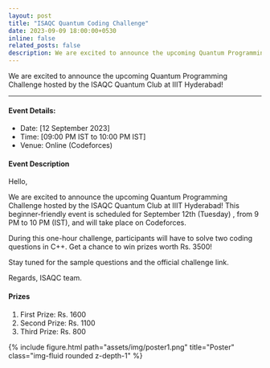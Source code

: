 ```yaml
---
layout: post
title: "ISAQC Quantum Coding Challenge"
date: 2023-09-09 18:00:00+0530
inline: false
related_posts: false
description: We are excited to announce the upcoming Quantum Programming Challenge hosted by the ISAQC Quantum Club at IIIT Hyderabad!
---
```

We are excited to announce the upcoming Quantum Programming Challenge hosted by the ISAQC Quantum Club at IIIT Hyderabad!

***


#### Event Details:

<ul>
    <li> Date: [12 September 2023] </li>
    <li> Time: [09:00 PM IST to 10:00 PM IST] </li>
    <li> Venue: Online (Codeforces) </li>
</ul>



#### Event Description

Hello, 

We are excited to announce the upcoming Quantum Programming Challenge hosted by the ISAQC Quantum Club at IIIT Hyderabad! This beginner-friendly event is scheduled for September 12th (Tuesday) , from 9 PM to 10 PM (IST), and will take place on Codeforces.

During this one-hour challenge, participants will have to solve two coding questions in C++. Get a chance to win prizes worth Rs. 3500!

Stay tuned for the sample questions and the official challenge link.

Regards,
ISAQC team.

#### Prizes
<ol>
    <li> First Prize: Rs. 1600 </li>
    <li> Second Prize: Rs. 1100 </li>
    <li> Third Prize: Rs. 800 </li>
</ol>

<div class="row">
    <div class="col-sm mt-3 mt-md-0">
        {% include figure.html path="assets/img/poster1.png" title="Poster" class="img-fluid rounded z-depth-1" %}
    </div>
</div>